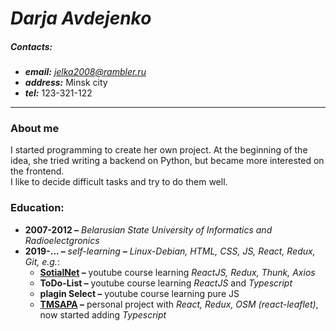 *Darja Avdejenko*
============

##### **Contacts:** 
* **_email:_** *jelka2008@rambler.ru*
* **_address:_** Minsk city
* **_tel:_** 123-321-122
___
### About me

I started programming to create her own project.  At the beginning of the idea, she tried writing a backend on Python, but became more interested on the frontend.\
I like to decide difficult tasks and try to do them well.

### Education:
* **2007-2012 &#8211;** *Belarusian State University  of Informatics and Radioelectgronics*
* **2019-... &#8211;** *self-learning* **&#8211;** *Linux-Debian, HTML, CSS, JS, React, Redux, Git, e.g.*:
    * **[SotialNet](https://github.com/jelka2008/SocialNet) &#8211;** youtube course learning *ReactJS, Redux, Thunk, Axios*
    * **ToDo-List &#8211;** youtube course learning *ReactJS* and *Typescript*
    * **plagin Select &#8211;** youtube course learning pure JS
    * **[TMSAPA](https://github.com/jelka2008/TMSAPA) &#8211;** personal project with *React, Redux, OSM (react-leaflet)*, now started adding *Typescript*
